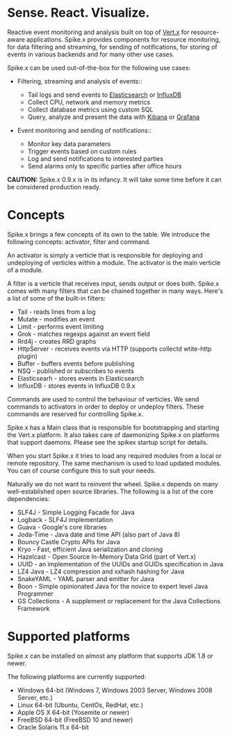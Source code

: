 # Sense. React. Visualize.
Reactive event monitoring and analysis built on top of [Vert.x](http://vertx.io/vertx2) for resource-aware applications.
Spike.x provides components for resource monitoring, for data filtering and streaming, 
for sending of notifications, for storing of events in various backends 
and for many other use cases.

Spike.x can be used out-of-the-box for the following use cases:
* Filtering, streaming and analysis of events::
  * Tail logs and send events to [Elasticsearch](http://www.elasticsearch.org) or [InfluxDB](http://influxdb.com)
  * Collect CPU, network and memory metrics
  * Collect database metrics using custom SQL
  * Query, analyze and present the data with [Kibana](http://www.elasticsearch.org/overview/kibana) or [Grafana](http://grafana.org)

* Event monitoring and sending of notifications::
  * Monitor key data parameters 
  * Trigger events based on custom rules
  * Log and send notifications to interested parties
  * Send alarms only to specific parties after office hours

**CAUTION:** Spike.x 0.9.x is in its infancy. It will take some time before it can be considered production ready.

# Concepts

Spike.x brings a few concepts of its own to the table. We introduce the following concepts: activator, filter and command.

An activator is simply a verticle that is responsible for deploying and undeploying of verticles within a module. The activator is the main verticle of a module.

A filter is a verticle that receives input, sends output or does both. Spike.x comes with many filters that can be chained together in many ways. Here's a list of some of the built-in filters:

* Tail - reads lines from a log
* Mutate - modifies an event
* Limit - performs event limiting
* Grok - matches regexps against an event field
* Rrd4j - creates RRD graphs
* HttpServer - receives events via HTTP (supports collectd wtite-http plugin) 
* Buffer - buffers events before publishing
* NSQ - published or subscribes to events
* Elasticsearh - stores events in Elasticsearch
* InfluxDB - stores events in InfluxDB 0.9.x

Commands are used to control the behaviour of verticles. We send commands to activators in order to deploy or undeploy filters. These commands are reserved for controlling Spike.x. 

Spike.x has a Main class that is responsible for bootstrapping and starting the Vert.x platform. It also takes care of daemonizing Spike.x on platforms that support daemons. Please see the spikex startup script for details.

When you start Spike.x it tries to load any required modules from a local or remote repository. The same mechanism is used to load updated modules. You can of course configure this to suit your needs.

Naturally we do not want to reinvent the wheel. Spike.x depends on many well-established open source libraries. The following is a list of the core dependencies:

* SLF4J - Simple Logging Facade for Java
* Logback - SLF4J implementation
* Guava - Google's core libraries
* Joda-Time - Java date and time API (also part of Java 8)
* Bouncy Castle Crypto APIs for Java
* Kryo - Fast, efficient Java serialization and cloning
* Hazelcast - Open Source In-Memory Data Grid (part of Vert.x)
* UUID - an implementation of the UUIDs and GUIDs specification in Java
* LZ4 Java - LZ4 compression and xxhash hashing for Java
* SnakeYAML - YAML parser and emitter for Java
* Boon - Simple opinionated Java for the novice to expert level Java Programmer
* GS Collections - A supplement or replacement for the Java Collections Framework

# Supported platforms
Spike.x can be installed on almost any platform that supports JDK 1.8 or newer.

The following platforms are currently supported:

* Windows 64-bit (Windows 7, Windows 2003 Server, Windows 2008 Server, etc.)
* Linux 64-bit (Ubuntu, CentOs, RedHat, etc.)
* Apple OS X 64-bit (Yosemite or newer)
* FreeBSD 64-bit (FreeBSD 10 and newer)
* Oracle Solaris 11.x 64-bit
